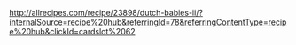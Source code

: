 http://allrecipes.com/recipe/23898/dutch-babies-ii/?internalSource=recipe%20hub&referringId=78&referringContentType=recipe%20hub&clickId=cardslot%2062

